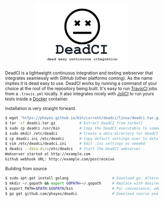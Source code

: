 <p align="center"><img src="/media/deadci-logo.png" /></p>

DeadCI is a lightweight continuous integration and testing webserver that integrates seamlessly with GitHub (other platforms coming). As the name implies it is dead easy to use. DeadCI works by running a command of your choice at the root of the repository being built. It's easy to run [TravisCI](https://travis-ci.org) jobs from a `.travis.yml` locally. It also integrates nicely with [JoliCI](https://github.com/jolicode/JoliCi) to run yours tests inside a [Docker](https://www.docker.com) container. 

Installation is very straight forward.
```bash
$ wget "https://phayes.github.io/bin/current/deadci/linux/deadci.tar.gz"
$ tar -xf deadci.tar.gz           # Extract DeadCI from tarball
$ sudo cp deadci /usr/bin         # Copy the DeadCI executable to somewhere in your $PATH
$ sudo mkdir /etc/deadci          # Create a data-directory for DeadCI
$ cp deadci.ini /etc/deadci       # Copy default settings over to data directory
$ vim /etc/deadci/deadci.ini      # Edit .ini settings as needed
$ deadci --data-dir=/etc/deadci   # Start the DeadCI webserver
Webserver started at http://example.com
Github webhook URL: http://example.com/postreceive
```

Building from source
```bash
$ sudo apt-get install golang                    # Download go. Alternativly build from source: https://golang.org/doc/install/source
$ mkdir ~/.gopath && export GOPATH=~/.gopath     # Replace with desired GOPATH
$ export PATH=$PATH:$GOPATH/bin                  # For convenience, add go's bin dir to your PATH
$ go get github.com/phayes/deadci                # Download source and compile
```

